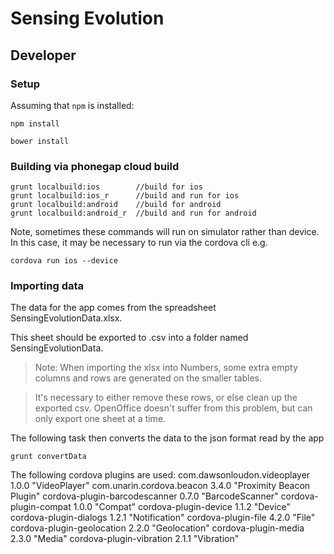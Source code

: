 # Sensing Evolution

## Developer

### Setup

Assuming that `npm` is installed:

    npm install

    bower install

### Building via phonegap cloud build

    grunt localbuild:ios        //build for ios
    grunt localbuild:ios_r      //build and run for ios
    grunt localbuild:android    //build for android
    grunt localbuild:android_r  //build and run for android

Note, sometimes these commands will run on simulator rather than device. In this case, it may be necessary to run via the cordova cli
e.g.
```
cordova run ios --device
```


### Importing data

The data for the app comes from the spreadsheet SensingEvolutionData.xlsx.

This sheet should be exported to .csv into a folder named SensingEvolutionData.

>Note: When importing the xlsx into Numbers, some extra empty columns and rows are generated on the smaller tables.

>It's necessary to either remove these rows, or else clean up the exported csv. OpenOffice doesn't suffer from this problem, but can only export one sheet at a time.


The following task then converts the data to the json format read by the app

    grunt convertData

The following cordova plugins are used:
com.dawsonloudon.videoplayer 1.0.0 "VideoPlayer"
com.unarin.cordova.beacon 3.4.0 "Proximity Beacon Plugin"
cordova-plugin-barcodescanner 0.7.0 "BarcodeScanner"
cordova-plugin-compat 1.0.0 "Compat"
cordova-plugin-device 1.1.2 "Device"
cordova-plugin-dialogs 1.2.1 "Notification"
cordova-plugin-file 4.2.0 "File"
cordova-plugin-geolocation 2.2.0 "Geolocation"
cordova-plugin-media 2.3.0 "Media"
cordova-plugin-vibration 2.1.1 "Vibration"
